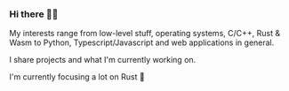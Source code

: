 ### Hi there 👋🏻

My interests range from low-level stuff, operating systems, C/C++, Rust & Wasm to Python, Typescript/Javascript and web applications in general. 

I share projects and what I'm currently working on.

I'm currently focusing a lot on Rust 🦀
